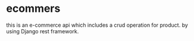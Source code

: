 # ecommers
this is an e-commerce api which 
includes a crud operation for product.
by using Django rest framework.
